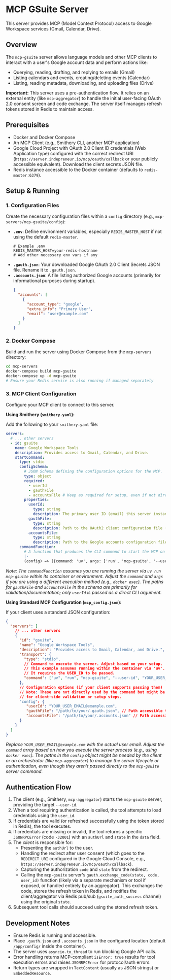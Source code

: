 # MCP GSuite Server

This server provides MCP (Model Context Protocol) access to Google Workspace services (Gmail, Calendar, Drive).

## Overview

The `mcp-gsuite` server allows language models and other MCP clients to interact with a user's Google account data and perform actions like:

*   Querying, reading, drafting, and replying to emails (Gmail)
*   Listing calendars and events, creating/deleting events (Calendar)
*   Listing, reading metadata, downloading, and uploading files (Drive)

**Important:** This server uses a pre-authentication flow. It relies on an external entity (like `mcp-aggregator`) to handle the initial user-facing OAuth 2.0 consent screen and code exchange. The server itself manages refresh tokens stored in Redis to maintain access.

## Prerequisites

*   Docker and Docker Compose
*   An MCP Client (e.g., Smithery CLI, another MCP application)
*   Google Cloud Project with OAuth 2.0 Client ID credentials (Web Application type) configured with the correct redirect URI (`https://server.indepreneur.io/mcp/oauth/callback` or your publicly accessible equivalent). Download the client secrets JSON file.
*   Redis instance accessible to the Docker container (defaults to `redis-master:6379`).

## Setup & Running

### 1. Configuration Files

Create the necessary configuration files within a `config` directory (e.g., `mcp-servers/mcp-gsuite/config`):

*   **`.env`**: Define environment variables, especially `REDIS_MASTER_HOST` if not using the default `redis-master`.
    ```env
    # Example .env
    REDIS_MASTER_HOST=your-redis-hostname
    # Add other necessary env vars if any
    ```
*   **`.gauth.json`**: Your downloaded Google OAuth 2.0 Client Secrets JSON file. Rename it to `.gauth.json`.
*   **`.accounts.json`**: A file listing authorized Google accounts (primarily for informational purposes during startup).
    ```json
    {
      "accounts": [
        {
          "account_type": "google",
          "extra_info": "Primary User",
          "email": "user@example.com"
        }
      ]
    }
    ```

### 2. Docker Compose

Build and run the server using Docker Compose from the `mcp-servers` directory:

```bash
cd mcp-servers
docker-compose build mcp-gsuite
docker-compose up -d mcp-gsuite
# Ensure your Redis service is also running if managed separately
```

### 3. MCP Client Configuration

Configure your MCP client to connect to this server.

**Using Smithery (`smithery.yaml`):**

Add the following to your `smithery.yaml` file:

```yaml
servers:
  # ... other servers
  - id: gsuite
    name: Google Workspace Tools
    description: Provides access to Gmail, Calendar, and Drive.
    startCommand:
      type: stdio
      configSchema:
        # JSON Schema defining the configuration options for the MCP.
        type: object
        required:
          - userId
          - gauthFile
          - accountsFile # Keep as required for setup, even if not direct CLI arg
        properties:
          userId:
            type: string
            description: The primary user ID (email) this server instance will handle.
          gauthFile:
            type: string
            description: Path to the OAuth2 client configuration file (e.g., /app/config/.gauth.json).
          accountsFile:
            type: string
            description: Path to the Google accounts configuration file (e.g., /app/config/.accounts.json).
      commandFunction:
        # A function that produces the CLI command to start the MCP on stdio.
        |-
        (config) => ({command: 'uv', args: ['run', 'mcp-gsuite', '--user-id', config.userId]})

```
*Note: The `commandFunction` assumes you are running the server via `uv run mcp-gsuite` within its container or environment. Adjust the `command` and `args` if you are using a different execution method (e.g., `docker exec`). The paths for `gauthFile` and `accountsFile` in the schema are primarily for validation/documentation; only `userId` is passed as a direct CLI argument.*

**Using Standard MCP Configuration (`mcp_config.json`):**

If your client uses a standard JSON configuration:

```json
{
  "servers": [
    // ... other servers
    {
      "id": "gsuite",
      "name": "Google Workspace Tools",
      "description": "Provides access to Gmail, Calendar, and Drive.",
      "transport": {
        "type": "stdio",
        // Command to execute the server. Adjust based on your setup.
        // This example assumes running within the container via 'uv'.
        // It requires the USER_ID to be passed.
        "command": ["uv", "run", "mcp-gsuite", "--user-id", "YOUR_USER_EMAIL@example.com"]
      },
      // Configuration options (if your client supports passing them)
      // Note: These are not directly used by the command but might be needed
      // for client-side validation or setup steps.
      "config": {
         "userId": "YOUR_USER_EMAIL@example.com",
         "gauthFile": "/path/to/your/.gauth.json", // Path accessible to the client/orchestrator
         "accountsFile": "/path/to/your/.accounts.json" // Path accessible to the client/orchestrator
      }
    }
  ]
}
```
*Replace `YOUR_USER_EMAIL@example.com` with the actual user email.*
*Adjust the `command` array based on how you execute the server process (e.g., using `docker exec`).*
*The paths in the `config` object might be needed by the client or an orchestrator (like `mcp-aggregator`) to manage the server lifecycle or authentication, even though they aren't passed directly to the `mcp-gsuite` server command.*

## Authentication Flow

1.  The client (e.g., Smithery, `mcp-aggregator`) starts the `mcp-gsuite` server, providing the target `--user-id`.
2.  When a tool requiring authentication is called, the tool attempts to load credentials using the `user_id`.
3.  If credentials are valid (or refreshed successfully using the token stored in Redis), the tool executes.
4.  If credentials are missing or invalid, the tool returns a specific `JSONRPCError` (code `-32001`) with an `authUrl` and `state` in the `data` field.
5.  The *client* is responsible for:
    *   Presenting the `authUrl` to the user.
    *   Handling the redirect after user consent (which goes to the `REDIRECT_URI` configured in the Google Cloud Console, e.g., `https://server.indepreneur.io/mcp/oauth/callback`).
    *   Capturing the authorization `code` and `state` from the redirect.
    *   Calling the `mcp-gsuite` server's `gauth.exchange_code(state, code, user_id)` function (likely via a separate mechanism or tool if exposed, or handled entirely by an aggregator). This exchanges the code, stores the refresh token in Redis, and notifies the client/aggregator via Redis pub/sub (`gsuite_auth_success` channel) using the original `state`.
6.  Subsequent tool calls should succeed using the stored refresh token.

## Development Notes

*   Ensure Redis is running and accessible.
*   Place `.gauth.json` and `.accounts.json` in the configured location (default `/app/config/` inside the container).
*   The server uses `asyncio.to_thread` to run blocking Google API calls.
*   Error handling returns MCP-compliant `isError: true` results for tool execution errors and raises `JSONRPCError` for protocol/auth errors.
*   Return types are wrapped in `TextContent` (usually as JSON strings) or `EmbeddedResource`.